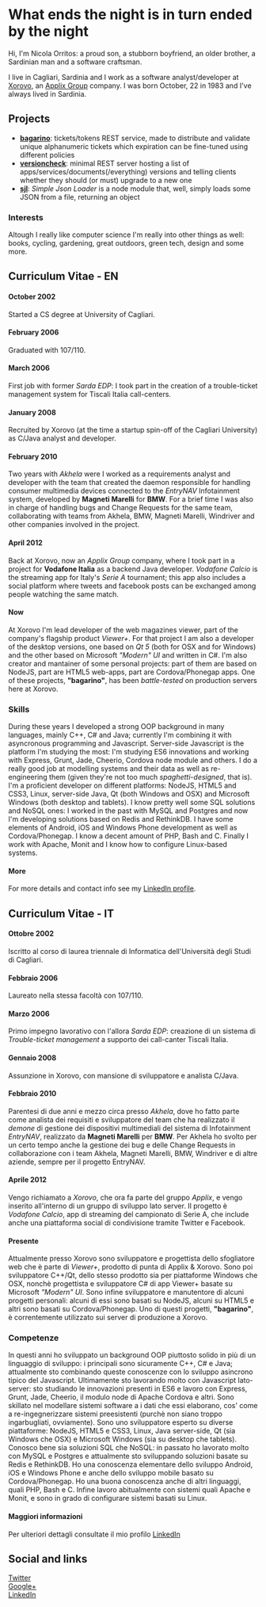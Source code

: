 What ends the night is in turn ended by the night
=================================================

Hi, I'm Nicola Orritos: a proud son, a stubborn boyfriend, an older brother, a Sardinian man and a software craftsman.

I live in Cagliari, Sardinia and I work as a software analyst/developer at [Xorovo](http://www.xorovo.com "Xorovo"), an [Applix Group](http://www.applixgroup.com/ "Applix Group") company.
I was born October, 22 in 1983 and I've always lived in Sardinia.

## Projects
+ __[bagarino](http://github.com/NicolaOrritos/bagarino "bagarino")__: tickets/tokens REST service, made to distribute and validate unique alphanumeric tickets which expiration can be fine-tuned using different policies
+ __[versioncheck](http://github.com/NicolaOrritos/versioncheck "versioncheck")__: minimal REST server hosting a list of apps/services/documents(/everything) versions and telling clients whether they should (or must) upgrade to a new one
+ __[sjl](http://github.com/NicolaOrritos/sjl "sjl")__: _Simple Json Loader_ is a node module that, well, simply loads some JSON from a file, returning an object

### Interests
Altough I really like computer science I'm really into other things as well: books, cycling, gardening, great outdoors, green tech, design and some more.

## Curriculum Vitae - EN
#### October  2002
Started a CS degree at University of Cagliari.

#### February 2006
Graduated with 107/110.

#### March 2006
First job with former _Sarda EDP_: I took part in the creation of a trouble-ticket management system for Tiscali Italia call-centers.

#### January 2008
Recruited by Xorovo (at the time a startup spin-off of the Cagliari University) as C/Java analyst and developer.

#### February 2010
Two years with _Akhela_ were I worked as a requirements analyst and developer with the team that created the daemon responsible for handling consumer multimedia devices connected to the _EntryNAV_ Infotainment system, developed by __Magneti Marelli__ for __BMW__.
For a brief time I was also in charge of handling bugs and Change Requests for the same team, collaborating with teams from Akhela, BMW, Magneti Marelli, Windriver and other companies involved in the project.

#### April 2012
Back at Xorovo, now an _Applix Group_ company, where I took part in a project for __Vodafone Italia__ as a backend Java developer.
_Vodafone Calcio_ is the streaming app for Italy's _Serie A_ tournament; this app also includes a social platform where tweets and facebook posts can be exchanged among people watching the same match.

#### Now
At Xorovo I'm lead developer of the web magazines viewer, part of the company's flagship product _Viewer+_.
For that project I am also a developer of the desktop versions, one based on _Qt 5_ (both for OSX and for Windows) and the other based on Microsoft _"Modern" UI_ and written in C#.
I'm also creator and mantainer of some personal projects: part of them are based on NodeJS, part are HTML5 web-apps, part are Cordova/Phonegap apps.
One of these projects, __"bagarino"__, has been _battle-tested_ on production servers here at Xorovo.

### Skills
During these years I developed a strong OOP background in many languages, mainly C++, C# and Java; currently I'm combining it with asyncronous programming and Javascript.
Server-side Javascript is the platform I'm studying the most: I'm studying ES6 innovations and working with Express, Grunt, Jade, Cheerio, Cordova node module and others.
I do a really good job at modelling systems and their data as well as re-engineering them (given they're not too much _spaghetti-designed_, that is).
I'm a proficient developer on different platforms: NodeJS, HTML5 and CSS3, Linux, server-side Java, Qt (both Windows and OSX) and Microsoft Windows (both desktop and tablets).
I know pretty well some SQL solutions and NoSQL ones: I worked in the past with MySQL and Postgres and now I'm developing solutions based on Redis and RethinkDB.
I have some elements of Android, iOS and Windows Phone development as well as Cordova/Phonegap.
I know a decent amount of PHP, Bash and C.
Finally I work with Apache, Monit and I know how to configure Linux-based systems.

#### More
For more details and contact info see my [LinkedIn profile](http://it.linkedin.com/in/nicolaorritos/ "LinkedIn profile").

## Curriculum Vitae - IT
#### Ottobre 2002
Iscritto al corso di laurea triennale di Informatica dell'Università degli Studi di Cagliari.

#### Febbraio 2006
Laureato nella stessa facoltà con 107/110.

#### Marzo 2006
Primo impegno lavorativo con l'allora _Sarda EDP_: creazione di un sistema di _Trouble-ticket management_ a supporto dei call-canter Tiscali Italia.

#### Gennaio 2008
Assunzione in Xorovo, con mansione di sviluppatore e analista C/Java.

#### Febbraio 2010
Parentesi di due anni e mezzo circa presso _Akhela_, dove ho fatto parte come analista dei requisiti e sviluppatore del team che ha realizzato il _demone_ di gestione dei dispositivi multimediali del sistema di Infotainment _EntryNAV_, realizzato da __Magneti Marelli__ per __BMW__.
Per Akhela ho svolto per un certo tempo anche la gestione dei bug e delle Change Requests in collaborazione con i team Akhela, Magneti Marelli, BMW, Windriver e di altre aziende, sempre per il progetto EntryNAV.

#### Aprile 2012
Vengo richiamato a _Xorovo_, che ora fa parte del gruppo _Applix_, e vengo inserito all'interno di un gruppo di sviluppo lato server.
Il progetto è _Vodafone Calcio_, app di streaming del campionato di Serie A, che include anche una piattaforma social di condivisione tramite Twitter e Facebook.

#### Presente
Attualmente presso Xorovo sono sviluppatore e progettista dello sfogliatore web che è parte di _Viewer+_, prodotto di punta di Applix & Xorovo.
Sono poi sviluppatore C++/Qt, dello stesso prodotto sia per piattaforme Windows che OSX, nonchè progettista e sviluppatore C# di app Viewer+ basate su Microsoft _"Modern" UI_.
Sono infine sviluppatore e manutentore di alcuni progetti personali: alcuni di essi sono basati su NodeJS, alcuni su HTML5 e altri sono basati su Cordova/Phonegap.
Uno di questi progetti, __"bagarino"__, è correntemente utilizzato sui server di produzione a Xorovo.

### Competenze
In questi anni ho sviluppato un background OOP piuttosto solido in più di un linguaggio di sviluppo: i principali sono sicuramente C++, C# e Java; attualmente sto combinando queste conoscenze con lo sviluppo asincrono tipico del Javascript.
Ultimamente sto lavorando molto con Javascript lato-server: sto studiando le innovazioni presenti in ES6 e lavoro con Express, Grunt, Jade, Cheerio, il modulo node di Apache Cordova e altri.
Sono skillato nel modellare sistemi software a i dati che essi elaborano, cos' come a re-ingegnerizzare sistemi preesistenti (purchè non siano troppo ingarbugliati, ovviamente).
Sono uno sviluppatore esperto su diverse piattaforme: NodeJS, HTML5 e CSS3, Linux, Java server-side, Qt (sia Windows che OSX) e Microsoft Windows (sia su desktop che tablets).
Conosco bene sia soluzioni SQL che NoSQL: in passato ho lavorato molto con MySQL e Postgres e attualmente sto sviluppando soluzioni basate su Redis e RethinkDB.
Ho una conoscenza elementare dello sviluppo Android, iOS e Windows Phone e anche dello sviluppo mobile basato su Cordova/Phonegap.
Ho una buona conoscenza anche di altri linguaggi, quali PHP, Bash e C.
Infine lavoro abitualmente con sistemi quali Apache e Monit, e sono in grado di configurare sistemi basati su Linux.

#### Maggiori informazioni
Per ulteriori dettagli consultate il mio profilo [LinkedIn](http://it.linkedin.com/in/nicolaorritos/ "Profilo LinkedIn")

## Social and links
[Twitter](http://twitter.com/nicola_orritos "Twitter")<br>
[Google+](https://plus.google.com/+NicolaOrritos "Google plus")<br>
[LinkedIn](http://it.linkedin.com/in/nicolaorritos/ "LinkedIn")<br>
